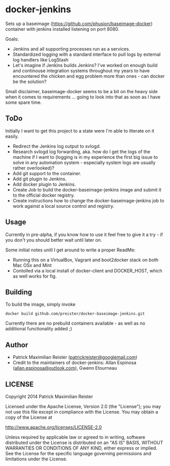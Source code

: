 # docker-jenkins

Sets up a baseimage (https://github.com/phusion/baseimage-docker) container with jenkins installed listening on port 8080.

Goals:
  * Jenkins and all supporting processes run as a services.
  * Standardized logging with a standard interface to pull logs by external log handlers like LogStash 
  * Let's imagine if Jenkins builds Jenkins? I've worked on enough build and continouse integration systems throughout my years to have encountered the chicken and egg problem more than ones - can docker be the solution? 

Small disclaimer, baseimage-docker seems to be a bit on the heavy side when it comes to requirements ... going to look into that as soon as I have some spare time.

## ToDo

Initially I want to get this project to a state were I'm able to itterate on it easily.

  * Redirect the Jenkins log output to svlogd.
  * Research svlogd log forwarding, aka. how do I get the logs of the machine if I want to (logging is in my experience the first big issue to solve in any automation system - especially system logs are usually rather overlooked)?
  * Add git support to the container.
  * Add git plugin to Jenkins.
  * Add docker plugin to Jenkins.
  * Create Job to build the docker-baseimage-jenkins image and submit it to the official docker registry.
  * Create instructions how to change the docker-baseimage-jenkins job to work against a local source control and registry.   

## Usage

Currently in pre-alpha, if you know how to use it feel free to give it a try - if you don't you should better wait until later on.

Some initial notes unitl I get around to write a proper ReadMe:
  * Running this on a VirtualBox, Vagrant and boot2docker stack on both Mac OSx and Mint
  * Contolled via a local install of docker-client and DOCKER_HOST, which as well works for fig.

## Building

To build the image, simply invoke

    docker build github.com/preister/docker-baseimage-jenkins.git

Currently there are no prebuild containers available - as well as no additional functionality added ;) 

## Author

  * Patrick Maximilian Reister (<patrickreister@googlemail.com>)
  * Credit to the maintainers of docker-jenkins: Allan Espinosa (<allan.espinosa@outlook.com>), Gwenn Etourneau

## LICENSE

Copyright 2014 Patrick Maximilian Reister

Licensed under the Apache License, Version 2.0 (the "License");
you may not use this file except in compliance with the License.
You may obtain a copy of the License at

  http://www.apache.org/licenses/LICENSE-2.0

Unless required by applicable law or agreed to in writing, software
distributed under the License is distributed on an "AS IS" BASIS,
WITHOUT WARRANTIES OR CONDITIONS OF ANY KIND, either express or implied.
See the License for the specific language governing permissions and
limitations under the License.
